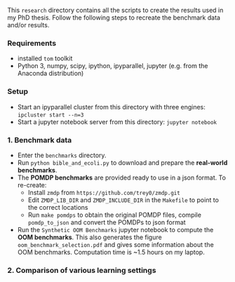 This `research` directory contains all the scripts to create the results used in my PhD thesis. Follow the following steps to recreate the benchmark data and/or results.

### Requirements

* installed `tom` toolkit
* Python 3, numpy, scipy, ipython, ipyparallel, jupyter (e.g. from the Anaconda distribution)

### Setup

* Start an ipyparallel cluster from this directory with three engines:
    `ipcluster start --n=3`
* Start a jupyter notebook server from this directory:
    `jupyter notebook`

### 1. Benchmark data

* Enter the `benchmarks` directory.
* Run `python bible_and_ecoli.py` to download and prepare the **real-world benchmarks**.
* The **POMDP benchmarks** are provided ready to use in a json format. To re-create:
  + Install `zmdp` from `https://github.com/trey0/zmdp.git`
  + Edit `ZMDP_LIB_DIR` and `ZMDP_INCLUDE_DIR` in the `Makefile` to point to the correct locations
  + Run `make pomdps` to obtain the original POMDP files, compile `pomdp_to_json` and convert the POMDPs to json format
* Run the `Synthetic OOM Benchmarks` jupyter notebook to compute the **OOM benchmarks**. This also generates the figure `oom_benchmark_selection.pdf` and gives some information about the OOM benchmarks. Computation time is ~1.5 hours on my laptop.

### 2. Comparison of various learning settings




